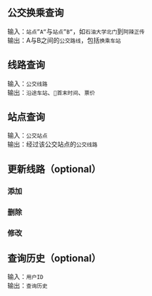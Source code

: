 ## 公交换乘查询
输入：`站点”A“`与`站点”B“`，如`石油大学北门`到`阿辣正传`  
输出：A与B之间的`公交路线`，包括`换乘车站`
## 线路查询
输入：`公交线路`  
输出：`沿途车站`、`首末时间`、`票价`
## 站点查询
输入：`公交站点`  
输出：经过该公交站点的`公交线路`
## 更新线路（optional）
### 添加
### 删除
### 修改
## 查询历史（optional）
输入：`用户ID`  
输出：`查询历史`
